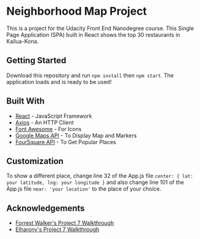 # Neighborhood Map Project

This is a project for the Udacity Front End Nanodegree course. This Single Page Application (SPA) built in React shows the top 30 restaurants in Kailua-Kona.

## Getting Started
Download this repository and run ```npm install``` then ```npm start```. The application loads and is ready to be used!

## Built With
* [React](https://reactjs.org/) - JavaScript Framework
* [Axios](https://www.npmjs.com/package/axios) - An HTTP Client
* [Font Awesome](https://fontawesome.com/) - For Icons
* [Google Maps API](https://developers.google.com/maps/documentation/javascript/tutorial) - To Display Map and Markers
* [FourSquare API](https://developer.foursquare.com/places-api) - To Get Popular Places

## Customization
To show a different place, change line 32 of the App.js file `center: { lat: your latitude, lng: your longitude }` and also change line 101 of the App.js file `near: 'your location'` to the place of your choice.

## Acknowledgements

* [Forrest Walker's Project 7 Walkthrough](https://www.youtube.com/watch?v=ktc8Gp9jD1k&list=PL4rQq4MQP1crXuPtruu_eijgOUUXhcUCP&index=1)
* [Elharony's Project 7 Walkthrough](https://www.youtube.com/playlist?list=PLgOB68PvvmWCGNn8UMTpcfQEiITzxEEA1)